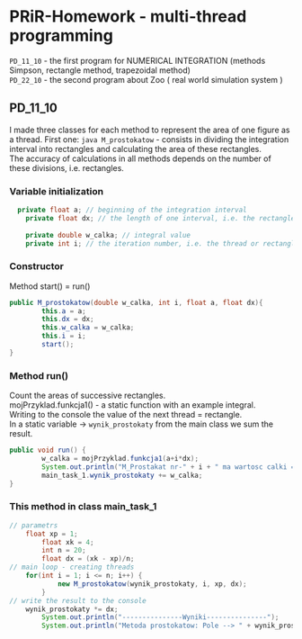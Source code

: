 # PRiR-Homework - multi-thread programming
```PD_11_10``` - the first program for NUMERICAL INTEGRATION (methods Simpson, rectangle method, trapezoidal method) \
```PD_22_10``` - the second program about Zoo ( real world simulation system ) 
## PD_11_10 
I made three classes for each method to represent the area of one figure as a thread.
First one: ```java M_prostokatow``` - consists in dividing the integration interval into rectangles and calculating the area of these rectangles.\
The accuracy of calculations in all methods depends on the number of these divisions, i.e. rectangles.
### Variable initialization
```java
  private float a; // beginning of the integration interval
	private float dx; // the length of one interval, i.e. the rectangle after the division 
	
	private double w_calka; // integral value
	private int i; // the iteration number, i.e. the thread or rectangle
```
### Constructor
Method start() = run()
```java
public M_prostokatow(double w_calka, int i, float a, float dx){
		this.a = a;
		this.dx = dx;
		this.w_calka = w_calka;
		this.i = i;
		start();
}
```
### Method run()
Count the areas of successive rectangles.\
mojPrzyklad.funkcja1() - a static function with an example integral.\
Writing to the console the value of the next thread = rectangle.\
In a static variable -> ```wynik_prostokaty``` from the main class we sum the result.
```java
public void run() {
		w_calka = mojPrzyklad.funkcja1(a+i*dx);
		System.out.println("M_Prostakat nr-" + i + " ma wartosc calki = " + w_calka);
		main_task_1.wynik_prostokaty += w_calka;
}
```
### This method in class main_task_1
```java
// parametrs
    float xp = 1;
		float xk = 4;
		int n = 20;
		float dx = (xk - xp)/n;
// main loop - creating threads
    for(int i = 1; i <= n; i++) {
			new M_prostokatow(wynik_prostokaty, i, xp, dx);
		}
// write the result to the console
    wynik_prostokaty *= dx;
		System.out.println("---------------Wyniki---------------");
		System.out.println("Metoda prostokatow: Pole --> " + wynik_prostokaty);
```
